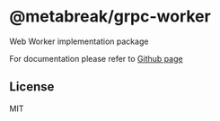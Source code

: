 # @metabreak/grpc-worker

Web Worker implementation package

For documentation please refer to [Github page](https://github.com/metabreak/grpc-lib)

## License

MIT
